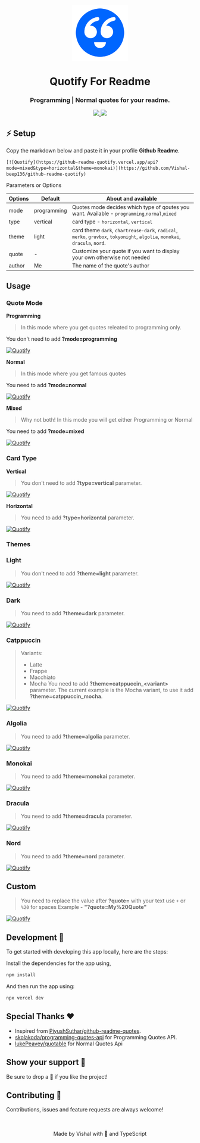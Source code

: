 <p align="center">
  <img align="center" width="150" height="150" src="assets/quotify_logo.png" />

  <h1 align="center">Quotify For Readme</h1>
  <h3 align="center">Programming | Normal quotes for your readme.</h3>
</p>

<!-- Badges -->
<p align="center">
  <a href="https://github.com/Vishal-beep136/github-readme-quotify/issues">
    <img src="https://img.shields.io/github/issues/Vishal-beep136/github-readme-quotify?style=flat-square">
  </a>

  <a href="https://github.com/Vishal-beep136/github-readme-quotify/pulls">
    <img src="https://img.shields.io/github/issues-pr/Vishal-beep136/github-readme-quotify?style=flat-square">
  </a>
</p>

## ⚡ Setup
Copy the markdown below and paste it in your profile **Github Readme**.

```
[![Quotify](https://github-readme-quotify.vercel.app/api?mode=mixed&type=horizontal&theme=monokai)](https://github.com/Vishal-beep136/github-readme-quotify)
```

Parameters or Options

| Options | Default  | About and available                                                                                                         |
| ------- | -------- | ----------------------------------------------------------------------------------------------------------------------------|
| mode    | programming | Quotes mode decides which type of qoutes you want. Available - `programming`,`normal`,`mixed`                            |
| type    | vertical | card type - `horizontal`, `vertical`                                                                                        |
| theme   | light    | card theme `dark`, `chartreuse-dark`, `radical`, `merko`, `gruvbox`, `tokyonight`, `algolia`, `monokai`, `dracula`, `nord`. |
| quote   | -        | Customize your quote if you want to display your own otherwise not needed                                                   |
| author  | Me       | The name of the quote's author                                                                                              |

## Usage

### Quote Mode
**Programming**
> In this mode where you get quotes releated to programming only.

You don't need to add **?mode=programming**

[![Quotify](https://github-readme-quotify.vercel.app/api?mode=programming&type=horizontal&theme=monokai)](https://github.com/Vishal-beep136/github-readme-quotify)

**Normal**
> In this mode where you get famous quotes

You need to add **?mode=normal**

[![Quotify](https://github-readme-quotify.vercel.app/api?mode=normal&type=horizontal&theme=monokai)](https://github.com/Vishal-beep136/github-readme-quotify)

**Mixed**
> Why not both! In this mode you will get either Programming or Normal

You need to add **?mode=mixed**

[![Quotify](https://github-readme-quotify.vercel.app/api?mode=mixed&type=horizontal&theme=monokai)](https://github.com/Vishal-beep136/github-readme-quotify)

### Card Type
**Vertical**

> You don't need to add **?type=vertical** parameter.

[![Quotify](https://github-readme-quotify.vercel.app/api?mode=mixed&type=vertical&quote=A%20skilled%20programmer%20is%20like%20a%20poet%20who%20can%20put%20into%20words%20those%20ideas%20that%20others%20find%20inexpressible.&author=Danny%20Hillis)](https://github.com/Vishal-beep136/github-readme-quotify)

**Horizontal**

> You need to add **?type=horizontal** parameter.

[![Quotify](https://github-readme-quotify.vercel.app/api?mode=mixed&type=horizontal&quote=If%20opportunity%20doesn%27t%20knock%2C%20build%20a%20door.&author=Milton%20Berle)](https://github.com/Vishal-beep136/github-readme-quotify)

### Themes

### Light

> You don't need to add **?theme=light** parameter.

[![Quotify](https://github-readme-quotify.vercel.app/api?mode=mixed&type=horizontal&theme=light&quote=If%20you%20think%20you%20can%2C%20you%20can.%20And%20if%20you%20think%20you%20can%27t%2C%20you%27re%20right.&author=Henry%20Ford)](https://github.com/Vishal-beep136/github-readme-quotify)

### Dark

> You need to add **?theme=dark** parameter.

[![Quotify](https://github-readme-quotify.vercel.app/api?mode=mixed&type=horizontal&theme=dark&quote=If%20you%20think%20you%20can%2C%20you%20can.%20And%20if%20you%20think%20you%20can%27t%2C%20you%27re%20right.&author=Henry%20Ford)](https://github.com/Vishal-beep136/github-readme-quotify)

### Catppuccin

> Variants:
>
> - Latte
> - Frappe
> - Macchiato
> - Mocha
> You need to add **?theme=catppuccin\_\<variant>** parameter. The current example is the Mocha variant, to use it add **?theme=catppuccin_mocha**.

[![Quotify](https://github-readme-quotify.vercel.app/api?mode=mixed&type=horizontal&theme=catppuccin_mocha&quote=If%20you%20think%20you%20can%2C%20you%20can.%20And%20if%20you%20think%20you%20can%27t%2C%20you%27re%20right.&author=Henry%20Ford)](https://github.com/Vishal-beep136/github-readme-quotify)

### Algolia

> You need to add **?theme=algolia** parameter.

[![Quotify](https://github-readme-quotify.vercel.app/api?mode=mixed&type=horizontal&theme=algolia&quote=If%20you%20think%20you%20can%2C%20you%20can.%20And%20if%20you%20think%20you%20can%27t%2C%20you%27re%20right.&author=Henry%20Ford)](https://github.com/Vishal-beep136/github-readme-quotify)

### Monokai

> You need to add **?theme=monokai** parameter.

[![Quotify](https://github-readme-quotify.vercel.app/api?mode=programming&type=horizontal&theme=monokai&quote=If%20you%20think%20you%20can%2C%20you%20can.%20And%20if%20you%20think%20you%20can%27t%2C%20you%27re%20right.&author=Henry%20Ford)](https://github.com/Vishal-beep136/github-readme-quotify)

### Dracula

> You need to add **?theme=dracula** parameter.

[![Quotify](https://github-readme-quotify.vercel.app/api?mode=mixed&type=horizontal&theme=dracula&quote=If%20you%20think%20you%20can%2C%20you%20can.%20And%20if%20you%20think%20you%20can%27t%2C%20you%27re%20right.&author=Henry%20Ford)](https://github.com/Vishal-beep136/github-readme-quotify)

### Nord

> You need to add **?theme=nord** parameter.

[![Quotify](https://github-readme-quotify.vercel.app/api?mode=mixed&type=horizontal&theme=nord&quote=If%20you%20think%20you%20can%2C%20you%20can.%20And%20if%20you%20think%20you%20can%27t%2C%20you%27re%20right.&author=Henry%20Ford)](https://github.com/Vishal-beep136/github-readme-quotify)

## Custom

> You need to replace the value after **?quote=** with your text use `+` or `%20` for spaces 
> Example - **"?quote=My%20Quote"**


[![Quotify](https://github-readme-quotify.vercel.app/api?mode=mixed&type=horizontal&quote=My%20Quote)](https://github.com/Vishal-beep136/github-readme-quotify)


## Development 🚀

To get started with developing this app locally, here are the steps:

Install the dependencies for the app using,

```bash
npm install
```

And then run the app using:

```bash
npx vercel dev
```

## Special Thanks ❤

- Inspired from [PiyushSuthar/github-readme-quotes](https://github.com/PiyushSuthar/github-readme-quotes).
- [skolakoda/programming-quotes-api](https://github.com/skolakoda/programming-quotes-api) for Programming Quotes API.
- [lukePeavey/quotable](https://github.com/lukePeavey/quotable) for Normal Quotes Api
 

## Show your support 🌈

Be sure to drop a 🌟 if you like the project!

## Contributing 🤝
Contributions, issues and feature requests are always welcome!


<br>
<br>
<div align="center">Made by Vishal with 💙 and TypeScript</div>
